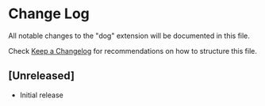 # Change Log

All notable changes to the "dog" extension will be documented in this file.

Check [Keep a Changelog](http://keepachangelog.com/) for recommendations on how to structure this file.

## [Unreleased]

- Initial release